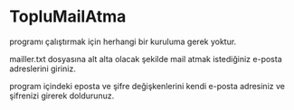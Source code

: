 # TopluMailAtma

programı çalıştırmak için herhangi bir kuruluma gerek yoktur.

mailler.txt dosyasına alt alta olacak şekilde mail atmak istediğiniz e-posta adreslerini giriniz.

program içindeki eposta ve şifre değişkenlerini kendi e-posta adresiniz ve şifrenizi girerek doldurunuz.

